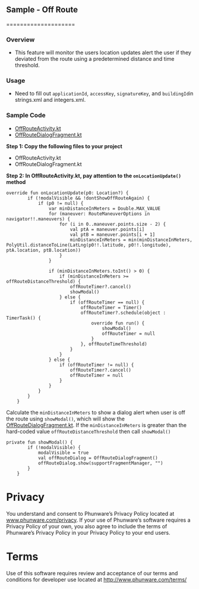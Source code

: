 ## Sample - Off Route
====================

### Overview
- This feature will monitor the users location updates alert the user if they deviated from the route using a predetermined distance and time threshold.

### Usage

- Need to fill out `applicationId`, `accessKey`, `signatureKey`, and `buildingId`in strings.xml and integers.xml.

### Sample Code
- [OffRouteActivity.kt](https://github.com/phunware/maas-mapping-android-sdk/blob/sample_code_updates/Samples/kotlin/src/main/java/com/phunware/kotlin/sample/OffRouteActivity.kt)
- [OffRouteDialogFragment.kt](https://github.com/phunware/maas-mapping-android-sdk/blob/sample_code_updates/Samples/kotlin/src/main/java/com/phunware/kotlin/sample/OffRouteDialogFragment.kt)

**Step 1: Copy the following files to your project**

- OffRouteActivity.kt
- OffRouteDialogFragment.kt

**Step 2: In OffRouteActivity.kt, pay attention to the `onLocationUpdate()` method**

```
override fun onLocationUpdate(p0: Location?) {
        if (!modalVisible && !dontShowOffRouteAgain) {
            if (p0 != null) {
                var minDistanceInMeters = Double.MAX_VALUE
                for (maneuver: RouteManeuverOptions in navigator!!.maneuvers) {
                    for (i in 0..maneuver.points.size - 2) {
                        val ptA = maneuver.points[i]
                        val ptB = maneuver.points[i + 1]
                        minDistanceInMeters = min(minDistanceInMeters, PolyUtil.distanceToLine(LatLng(p0!!.latitude, p0!!.longitude), ptA.location, ptB.location))
                    }
                }

                if (minDistanceInMeters.toInt() > 0) {
                    if (minDistanceInMeters >= offRouteDistanceThreshold) {
                        offRouteTimer?.cancel()
                        showModal()
                    } else {
                        if (offRouteTimer == null) {
                            offRouteTimer = Timer()
                            offRouteTimer?.schedule(object : TimerTask() {
                                override fun run() {
                                    showModal()
                                    offRouteTimer = null
                                }
                            }, offRouteTimeThreshold)
                        }
                    }
                } else {
                    if (offRouteTimer != null) {
                        offRouteTimer?.cancel()
                        offRouteTimer = null
                    }
                }
            }
        }
    }
```

Calculate the `minDistanceInMeters` to show a dialog alert when user is off the route using `showModal()`, which will show the [OffRouteDialogFragment.kt](https://github.com/phunware/maas-mapping-android-sdk/blob/sample_code_updates/Samples/kotlin/src/main/java/com/phunware/kotlin/sample/OffRouteDialogFragment.kt).
If the `minDistanceInMeters` is greater than the hard-coded value `offRouteDistanceThreshold` then call `showModal()`

```
private fun showModal() {
        if (!modalVisible) {
            modalVisible = true
            val offRouteDialog = OffRouteDialogFragment()
            offRouteDialog.show(supportFragmentManager, "")
        }
    }
```

# Privacy
You understand and consent to Phunware’s Privacy Policy located at www.phunware.com/privacy. If your use of Phunware’s software requires a Privacy Policy of your own, you also agree to include the terms of Phunware’s Privacy Policy in your Privacy Policy to your end users.

# Terms
Use of this software requires review and acceptance of our terms and conditions for developer use located at http://www.phunware.com/terms/